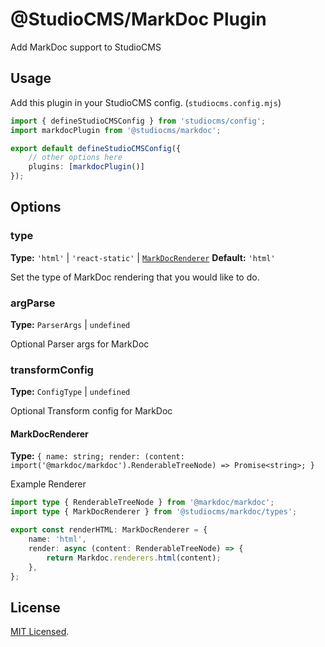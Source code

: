 # @StudioCMS/MarkDoc Plugin

Add MarkDoc support to StudioCMS

## Usage

Add this plugin in your StudioCMS config. (`studiocms.config.mjs`)

```ts
import { defineStudioCMSConfig } from 'studiocms/config';
import markdocPlugin from '@studiocms/markdoc';

export default defineStudioCMSConfig({
    // other options here
    plugins: [markdocPlugin()]
});
```

## Options

### type
**Type:** `'html'` | `'react-static'` | [`MarkDocRenderer`](#markdocrenderer)
**Default:** `'html'`

Set the type of MarkDoc rendering that you would like to do.

### argParse
**Type:** `ParserArgs` | `undefined`

Optional Parser args for MarkDoc

### transformConfig
**Type:** `ConfigType` | `undefined`

Optional Transform config for MarkDoc

#### MarkDocRenderer
**Type:** `{ name: string; render: (content: import('@markdoc/markdoc').RenderableTreeNode) => Promise<string>; }`

Example Renderer
```ts
import type { RenderableTreeNode } from '@markdoc/markdoc';
import type { MarkDocRenderer } from '@studiocms/markdoc/types';

export const renderHTML: MarkDocRenderer = {
	name: 'html',
	render: async (content: RenderableTreeNode) => {
		return Markdoc.renderers.html(content);
	},
};
```

## License

[MIT Licensed](./LICENSE).
